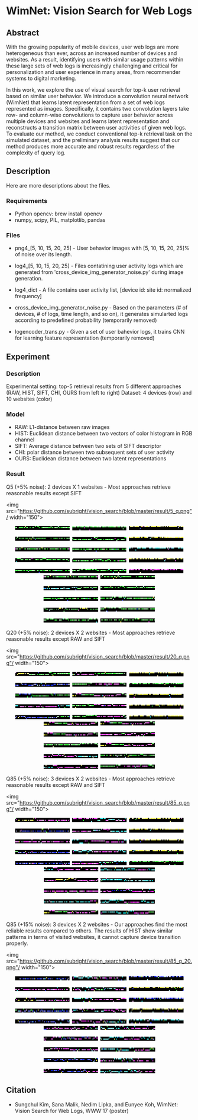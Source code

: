 # WimNet: Vision Search for Web Logs

## Abstract
With the growing popularity of mobile devices, user web logs are more heterogeneous than ever, across an increased number of devices and websites. As a result, identifying users with similar usage patterns within these large sets of web logs is increasingly challenging and critical for personalization and user experience in many areas, from recommender systems to digital marketing.

In this work, we explore the use of visual search for top-k user retrieval based on similar user behavior. We introduce a convolution neural network (WimNet) that learns latent representation from a set of web logs represented as images. Specifically, it contains two convolution layers take row- and column-wise convolutions to capture user behavior across multiple devices and websites and learns latent representation and reconstructs a transition matrix between user activities of given web logs. To evaluate our method, we conduct conventional top-k retrieval task on the simulated dataset, and the preliminary analysis results suggest that our method produces more accurate and robust results regardless of the complexity of query log. 

## Description
Here are more descriptions about the files.

### Requirements
- Python opencv: brew install opencv
- numpy, scipy, PIL, matplotlib, pandas

### Files

- png4_[5, 10, 15, 20, 25] - User behavior images with [5, 10, 15, 20, 25]% of noise over its length.

- log4_[5, 10, 15, 20, 25] - Files contatining user activity logs which are generated from 'cross_device_img_generator_noise.py' during image generation.

- log4_dict - A file contains user activity list, [device id: site id: normalized frequency]

- cross_device_img_generator_noise.py - Based on the parameters (# of devices, # of logs, time length, and so on), it generates simularted logs according to predefined probability (temporarily removed)

- logencoder_trans.py - Given a set of user bahevior logs, it trains CNN for learning feature representation (temporarily removed)

## Experiment

### Description
Experimental setting: top-5 retrieval results from 5 different approaches (RAW, HIST, SIFT, CHI, OURS from left to right)
Dataset: 4 devices (row) and 10 websites (color)

### Model
- RAW: L1-distance between raw images
- HIST: Euclidean distance between two vectors of color histogram in RGB channel
- SIFT: Average distance between two sets of SIFT descriptor
- CHI: polar distance between two subsequent sets of user activity
- OURS: Euclidean distance between two latent representations

### Result
Q5 (+5% noise): 2 devices X 1 websites - Most approaches retrieve reasonable results except SIFT

<img src="https://github.com/subright/vision_search/blob/master/result/5_q.png"/ width="150">
<p align="center">
  <img src="https://github.com/subright/vision_search/blob/master/result/png4_5_5_raw.png" width="150"/>
  <img src="https://github.com/subright/vision_search/blob/master/result/png4_5_5_hist.png" width="150"/>
  <img src="https://github.com/subright/vision_search/blob/master/result/png4_5_5_sift.png" width="150"/>
  <img src="https://github.com/subright/vision_search/blob/master/result/png4_5_5_seq.png" width="150"/>
  <img src="https://github.com/subright/vision_search/blob/master/result/png4_5_5_ae.png" width="150"/>
</p>

Q20 (+5% noise): 2 devices X 2 websites - Most approaches retrieve reasonable results except RAW and SIFT

<img src="https://github.com/subright/vision_search/blob/master/result/20_q.png"/ width="150">
<p align="center">
  <img src="https://github.com/subright/vision_search/blob/master/result/png4_20_5_raw.png" width="150"/>
  <img src="https://github.com/subright/vision_search/blob/master/result/png4_20_5_hist.png" width="150"/>
  <img src="https://github.com/subright/vision_search/blob/master/result/png4_20_5_sift.png" width="150"/>
  <img src="https://github.com/subright/vision_search/blob/master/result/png4_20_5_seq.png" width="150"/>
  <img src="https://github.com/subright/vision_search/blob/master/result/png4_20_5_ae.png" width="150"/>
</p>

Q85 (+5% noise): 3 devices X 2 websites - Most approaches retrieve reasonable results except RAW and SIFT

<img src="https://github.com/subright/vision_search/blob/master/result/85_q.png"/ width="150">
<p align="center">
  <img src="https://github.com/subright/vision_search/blob/master/result/png4_85_5_raw.png" width="150"/>
  <img src="https://github.com/subright/vision_search/blob/master/result/png4_85_5_hist.png" width="150"/>
  <img src="https://github.com/subright/vision_search/blob/master/result/png4_85_5_sift.png" width="150"/>
  <img src="https://github.com/subright/vision_search/blob/master/result/png4_85_5_seq.png" width="150"/>
  <img src="https://github.com/subright/vision_search/blob/master/result/png4_85_5_ae.png" width="150"/>
</p>

Q85 (+15% noise): 3 devices X 2 websites - Our approaches find the most reliable results compared to others. The results of HIST show similar patterns in terms of visited websites, it cannot capture device transition properly.

<img src="https://github.com/subright/vision_search/blob/master/result/85_q_20.png"/ width="150">
<p align="center">
  <img src="https://github.com/subright/vision_search/blob/master/result/png4_85_15_raw.png" width="150"/>
  <img src="https://github.com/subright/vision_search/blob/master/result/png4_85_15_hist.png" width="150"/>
  <img src="https://github.com/subright/vision_search/blob/master/result/png4_85_15_sift.png" width="150"/>
  <img src="https://github.com/subright/vision_search/blob/master/result/png4_85_15_seq.png" width="150"/>
  <img src="https://github.com/subright/vision_search/blob/master/result/png4_85_15_ae.png" width="150"/>
</p>

## Citation

- Sungchul Kim, Sana Malik, Nedim Lipka, and Eunyee Koh, WimNet: Vision Search for Web Logs, WWW'17 (poster)
